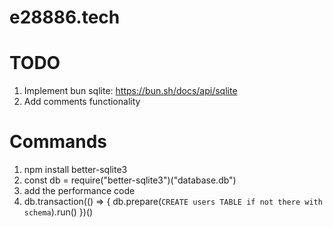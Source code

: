 # e28886.tech

# TODO

1. Implement bun sqlite: https://bun.sh/docs/api/sqlite
2. Add comments functionality

# Commands

1. npm install better-sqlite3
2. const db = require("better-sqlite3")("database.db")
3. add the performance code
4. db.transaction(() => {
   db.prepare(`CREATE users TABLE if not there with schema`).run()
   })()
